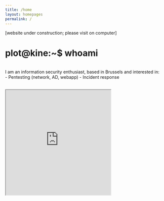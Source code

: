 ```yaml
---
title: /home
layout: homepages
permalink: /
---
```


<!-- <h1>Welcome to my blog</h1> -->

[website under construction; please visit on computer]

<h1>plot@kine:~$ whoami<mark> </mark></h1>

<p><br>I am an information security enthusiast, based in Brussels and interested in:
- Pentesting (network, AD, webapp)
- Incident response</p>

<p><br><iframe src="https://editor.p5js.org/Plotkine/present/kmFef9ExW" width="340px" height="340px" frameBorder="1" title="gameOfLife"></iframe></p>

<!-- <a href="https://github.com/b2a3e8/jekyll-theme-console" target="_blank" rel="noopener noreferrer">website template</a> -->

